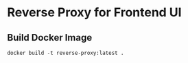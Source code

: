 # Reverse Proxy for Frontend UI
## Build Docker Image
```
docker build -t reverse-proxy:latest .
```

